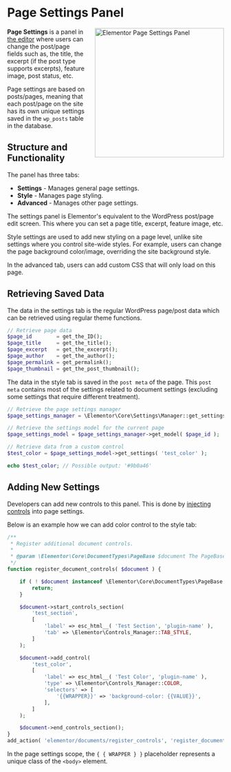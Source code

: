 # Page Settings Panel

<img src="/assets/img/page-settings-panel.png" alt="Elementor Page Settings Panel" style="float: right; width: 300px; margin-left: 20px; margin-bottom: 20px;">

**Page Settings** is a panel in [the editor](/editor/) where users can change the post/page fields such as, the title, the excerpt (if the post type supports excerpts), feature image, post status, etc.

Page settings are based on posts/pages, meaning that each post/page on the site has its own unique settings saved in the `wp_posts` table in the database.

## Structure and Functionality

The panel has three tabs:

* **Settings** - Manages general page settings.
* **Style** - Manages page styling.
* **Advanced** - Manages other page settings.

The settings panel is Elementor's equivalent to the WordPress post/page edit screen. This where you can set a page title, excerpt, feature image, etc.

Style settings are used to add new styling on a page level, unlike site settings where you control site-wide styles. For example, users can change the page background color/image, overriding the site background style.

In the advanced tab, users can add custom CSS that will only load on this page.

## Retrieving Saved Data

The data in the settings tab is the regular WordPress page/post data which can be retrieved using regular theme functions.

```php
// Retrieve page data
$page_id        = get_the_ID();
$page_title     = get_the_title();
$page_excerpt   = get_the_excerpt();
$page_author    = get_the_author();
$page_permalink = get_permalink();
$page_thumbnail = get_the_post_thumbnail();
```

The data in the style tab is saved in the `post meta` of the page. This `post meta` contains most of the settings related to document settings (excluding some settings that require different treatment).

```php
// Retrieve the page settings manager
$page_settings_manager = \Elementor\Core\Settings\Manager::get_settings_managers( 'page' );

// Retrieve the settings model for the current page
$page_settings_model = $page_settings_manager->get_model( $page_id );

// Retrieve data from a custom control
$test_color = $page_settings_model->get_settings( 'test_color' );

echo $test_color; // Possible output: '#9b0a46'
```

## Adding New Settings

Developers can add new controls to this panel. This is done by [injecting controls](/hooks/injecting-controls) into page settings.

Below is an example how we can add color control to the style tab:

```php
/**
 * Register additional document controls.
 *
 * @param \Elementor\Core\DocumentTypes\PageBase $document The PageBase document instance.
 */
function register_document_controls( $document ) {

    if ( ! $document instanceof \Elementor\Core\DocumentTypes\PageBase || ! $document::get_property( 'has_elements' ) ) {
        return;
    }

    $document->start_controls_section(
        'test_section',
        [
            'label' => esc_html__( 'Test Section', 'plugin-name' ),
            'tab' => \Elementor\Controls_Manager::TAB_STYLE,
        ]
    );

	$document->add_control(
		'test_color',
		[
			'label' => esc_html__( 'Test Color', 'plugin-name' ),
			'type' => \Elementor\Controls_Manager::COLOR,
			'selectors' => [
				'{{WRAPPER}}' => 'background-color: {{VALUE}}',
			],
		]
	);

    $document->end_controls_section();
}
add_action( 'elementor/documents/register_controls', 'register_document_controls' );
```

In the page settings scope, the `{ { WRAPPER } }` placeholder represents a unique class of the `<body>` element. 
